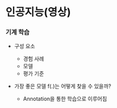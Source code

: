 # 인공지능(영상)

### 기계 학습

- 구성 요소
  - 경험 사례
  - 모델
  - 평가 기준

- 가장 좋은 모델 f(.)는 어떻게 찾을 수 있을까?
  - Annotation을 통한 학습으로 이루어짐